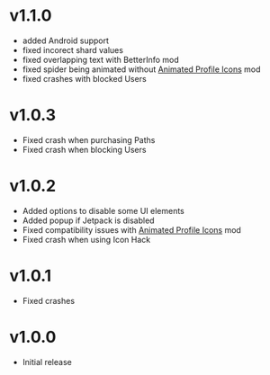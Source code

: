 # v1.1.0
 - added Android support
 - fixed incorect shard values
 - fixed overlapping text with BetterInfo mod
 - fixed spider being animated without [Animated Profile Icons](https://geode-sdk.org/mods/thesillydoggo.animatedprofiles) mod
 - fixed crashes with blocked Users

# v1.0.3
 - Fixed crash when purchasing Paths
 - Fixed crash when blocking Users

# v1.0.2
 - Added options to disable some UI elements
 - Added popup if Jetpack is disabled
 - Fixed compatibility issues with [Animated Profile Icons](https://geode-sdk.org/mods/thesillydoggo.animatedprofiles) mod
 - Fixed crash when using Icon Hack

# v1.0.1
 - Fixed crashes

# v1.0.0
 - Initial release